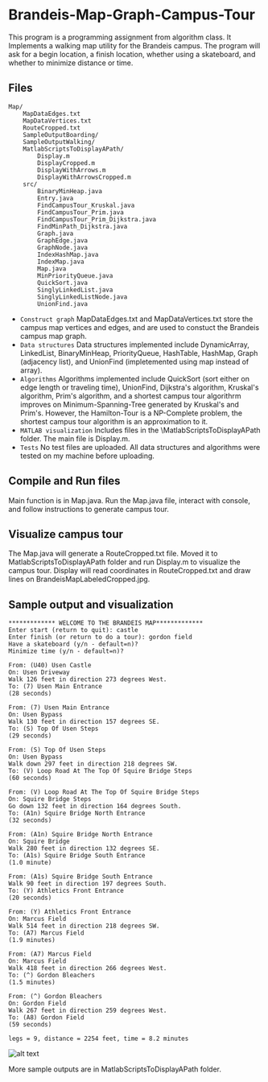 # Brandeis-Map-Graph-Campus-Tour
This program is a programming assignment from algorithm class. It Implements a walking map utility for the Brandeis campus. The program will ask for a begin location, a finish location, whether using a skateboard, and whether to minimize distance or time. 


## Files
```
Map/
    MapDataEdges.txt
    MapDataVertices.txt
    RouteCropped.txt
    SampleOutputBoarding/
    SampleOutputWalking/
    MatlabScriptsToDisplayAPath/
        Display.m
        DisplayCropped.m
        DisplayWithArrows.m
        DisplayWithArrowsCropped.m
    src/
        BinaryMinHeap.java
        Entry.java
        FindCampusTour_Kruskal.java
        FindCampusTour_Prim.java
        FindCampusTour_Prim_Dijkstra.java
        FindMinPath_Dijkstra.java
        Graph.java
        GraphEdge.java
        GraphNode.java
        IndexHashMap.java
        IndexMap.java
        Map.java
        MinPriorityQueue.java
        QuickSort.java
        SinglyLinkedList.java
        SinglyLinkedListNode.java
        UnionFind.java
```

- ```Construct graph```
MapDataEdges.txt and MapDataVertices.txt store the campus map vertices and edges, and are used to constuct the Brandeis campus map graph.
- ```Data structures```
Data structures implemented include DynamicArray, LinkedList, BinaryMinHeap, PriorityQueue, HashTable, HashMap, Graph (adjacency list), and UnionFind (impletemented using map instead of array).
- ```Algorithms```
Algorithms implemented include QuickSort (sort either on edge length or traveling time), UnionFind, Dijkstra's algorithm, Kruskal's algorithm, Prim's algorithm, and a shortest campus tour algorithrm improves on Minimum-Spanning-Tree generated by Kruskal's and Prim's. However, the Hamilton-Tour is a NP-Complete problem, the shortest campus tour algorithm is an approximation to it.
- ```MATLAB visualization```
Includes files in the \MatlabScriptsToDisplayAPath folder. The main file is Display.m.
- ```Tests```
No test files are uploaded. All data structures and algorithms were tested on my machine before uploading.

## Compile and Run files
Main function is in Map.java. Run the Map.java file, interact with console, and follow instructions to generate campus tour.

## Visualize campus tour
The Map.java will generate a RouteCropped.txt file. Moved it to MatlabScriptsToDisplayAPath folder and run Display.m to visualize the campus tour. Display will read coordinates in RouteCropped.txt and draw lines on BrandeisMapLabeledCropped.jpg.

## Sample output and visualization
```
************* WELCOME TO THE BRANDEIS MAP*************
Enter start (return to quit): castle
Enter finish (or return to do a tour): gordon field
Have a skateboard (y/n - default=n)? 
Minimize time (y/n - default=n)? 

From: (U40) Usen Castle
On: Usen Driveway
Walk 126 feet in direction 273 degrees West.
To: (7) Usen Main Entrance 
(28 seconds)

From: (7) Usen Main Entrance
On: Usen Bypass
Walk 130 feet in direction 157 degrees SE.
To: (S) Top Of Usen Steps 
(29 seconds)

From: (S) Top Of Usen Steps
On: Usen Bypass
Walk down 297 feet in direction 218 degrees SW.
To: (V) Loop Road At The Top Of Squire Bridge Steps 
(60 seconds)

From: (V) Loop Road At The Top Of Squire Bridge Steps
On: Squire Bridge Steps
Go down 132 feet in direction 164 degrees South.
To: (A1n) Squire Bridge North Entrance 
(32 seconds)

From: (A1n) Squire Bridge North Entrance
On: Squire Bridge
Walk 280 feet in direction 132 degrees SE.
To: (A1s) Squire Bridge South Entrance 
(1.0 minute)

From: (A1s) Squire Bridge South Entrance
Walk 90 feet in direction 197 degrees South.
To: (Y) Athletics Front Entrance 
(20 seconds)

From: (Y) Athletics Front Entrance
On: Marcus Field
Walk 514 feet in direction 218 degrees SW.
To: (A7) Marcus Field 
(1.9 minutes)

From: (A7) Marcus Field
On: Marcus Field
Walk 418 feet in direction 266 degrees West.
To: (^) Gordon Bleachers 
(1.5 minutes)

From: (^) Gordon Bleachers
On: Gordon Field
Walk 267 feet in direction 259 degrees West.
To: (A8) Gordon Field 
(59 seconds)

legs = 9, distance = 2254 feet, time = 8.2 minutes
```
![alt text](https://github.com/LArchCS/Brandeis-Map-Graph-Campus-Tour/blob/master/SampleOutputWalking/SampleOutputWalkMap.jpg?raw=true)

More sample outputs are in MatlabScriptsToDisplayAPath folder.
